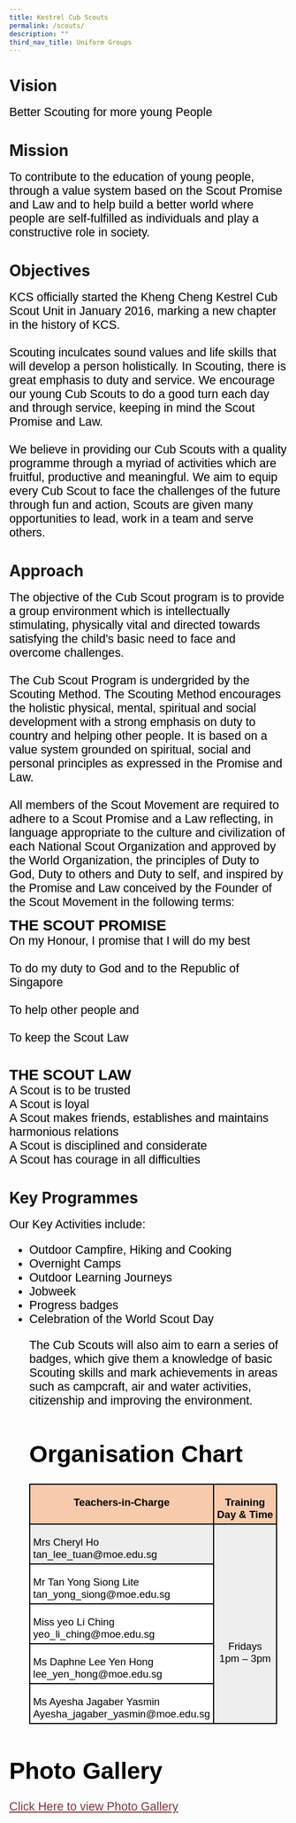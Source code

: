 ```yaml
---
title: Kestrel Cub Scouts
permalink: /scouts/
description: ""
third_nav_title: Uniform Groups
---
```

# Vision
<span style="font-size:16.0pt;font-family:Arial;color:black">Better Scouting for more young People
	
# Mission
<span style="font-size:16.0pt;font-family:Arial;color:black">To contribute to the education of young people, through a value system based on the Scout Promise and Law and to help build a better world where people are self-fulfilled as individuals and play a constructive role in society. 
	
# Objectives
<span style="font-size:16.0pt;font-family:Arial;color:black">KCS officially started the Kheng Cheng Kestrel Cub Scout Unit in January 2016, marking a new chapter in the history of KCS.<br><br>
Scouting inculcates sound values and life skills that will develop a person holistically. In Scouting, there is great emphasis to duty and service. We encourage our young Cub Scouts to do a good turn each day and through service, keeping in mind the Scout Promise and Law.<br><br>
We believe in providing our Cub Scouts with a quality programme through a myriad of activities which are fruitful, productive and meaningful. We aim to equip every Cub Scout to face the challenges of the future through fun and action, Scouts are given many opportunities to lead, work in a team and serve others.

# Approach
<span style="font-size:16.0pt;font-family:Arial;color:black">The objective of the Cub Scout program is to provide a group environment which is intellectually stimulating, physically vital and directed towards satisfying the child’s basic need to face and overcome challenges.<br>  
The Cub Scout Program is undergrided by the Scouting Method. The Scouting Method encourages the holistic physical, mental, spiritual and social development with a strong emphasis on duty to country and helping other people. It is based on a value system grounded on spiritual, social and personal principles as expressed in the Promise and Law.<br>  
All members of the Scout Movement are required to adhere to a Scout Promise and a Law reflecting, in language appropriate to the culture and civilization of each National Scout Organization and approved by the World Organization, the principles of Duty to God, Duty to others and Duty to self, and inspired by the Promise and Law conceived by the Founder of the Scout Movement in the following terms:

<span style="font-size:20.0pt;font-family:Arial;color:black"><b>THE SCOUT PROMISE</b><br>
<span style="font-size:16.0pt;font-family:Arial;color:black">On my Honour, I promise that I will do my best<br><br>
To do my duty to God and to the Republic of Singapore<br><br>
To help other people and<br><br>
To keep the Scout Law<br><br>

<span style="font-size:20.0pt;font-family:Arial;color:black"><b>THE SCOUT LAW</b><br>
<span style="font-size:16.0pt;font-family:Arial;color:black">A Scout is to be trusted<br>
A Scout is loyal<br>
A Scout makes friends, establishes and maintains harmonious relations<br>
A Scout is disciplined and considerate<br>
A Scout has courage in all difficulties
	
# Key Programmes
<span style="font-size:16.0pt;font-family:Arial;color:black">Our Key Activities include:

<span style="font-size:16.0pt;font-family:Arial;color:black">
<ul>
	<li>Outdoor Campfire, Hiking and Cooking
	</li><li>Overnight Camps
  </li><li>Outdoor Learning Journeys
	</li><li>Jobweek
	</li><li>Progress badges
	</li><li> Celebration of the World Scout Day<br>
	
<span style="font-size:16.0pt;font-family:Arial;color:black">The Cub Scouts will also aim to earn a series of badges, which give them a knowledge of basic Scouting skills and mark achievements in areas such as campcraft, air and water activities, citizenship and improving the environment.
	
# Organisation Chart

<table style="width:336.75pt;background:white;border-collapse:collapse;border:none;
 mso-border-alt:solid windowtext 1.5pt;mso-yfti-tbllook:1184;mso-border-insideh:
 1.5pt solid windowtext;mso-border-insidev:1.5pt solid windowtext" width="449" cellpadding="0" cellspacing="0" border="1" class="MsoNormalTable"><tbody><tr style="mso-yfti-irow:0;mso-yfti-firstrow:yes;height:9.5pt"><td style="width:187.15pt;border:solid windowtext 1.5pt;
  background:#F7CAAC;mso-background-themecolor:accent2;mso-background-themetint:
  102;padding:3.75pt 3.75pt 3.75pt 3.75pt;height:9.5pt" valign="top" width="250"><p style="margin-bottom:0in;text-align:center;
  line-height:normal" align="center" class="MsoNormal"><b><span style="font-size:14.0pt;font-family:&quot;Arial&quot;,sans-serif;
  mso-fareast-font-family:&quot;Times New Roman&quot;;color:black">Teachers-in-Charge</span></b></p></td><td style="width:149.6pt;border:solid windowtext 1.5pt;
  border-left:none;mso-border-left-alt:solid windowtext 1.5pt;background:#F7CAAC;
  mso-background-themecolor:accent2;mso-background-themetint:102;padding:3.75pt 3.75pt 3.75pt 3.75pt;
  height:9.5pt" valign="top" width="199"><p style="margin-bottom:0in;text-align:center;
  line-height:normal" align="center" class="MsoNormal"><b><span style="font-size:14.0pt;font-family:&quot;Arial&quot;,sans-serif;
  mso-fareast-font-family:&quot;Times New Roman&quot;;color:black">Training Day &amp; Time</span></b></p></td></tr><tr style="mso-yfti-irow:1;height:19.2pt"><td style="width:187.15pt;border:solid windowtext 1.5pt;border-top:
  none;mso-border-top-alt:solid windowtext 1.5pt;background:#EEEEEE;padding:
  3.75pt 3.75pt 3.75pt 3.75pt;height:19.2pt" width="250"><p style="margin-bottom:0in;line-height:normal" class="MsoNormal"><span style="font-size:14.0pt;font-family:&quot;Arial&quot;,sans-serif;mso-fareast-font-family:
  &quot;Times New Roman&quot;;color:black">Mrs Cheryl Ho<br>tan_lee_tuan@moe.edu.sg</span></p></td><td style="width:149.6pt;border-top:none;border-left:
  none;border-bottom:solid windowtext 1.5pt;border-right:solid windowtext 1.5pt;
  mso-border-top-alt:solid windowtext 1.5pt;mso-border-left-alt:solid windowtext 1.5pt;
  background:#EEEEEE;padding:3.75pt 3.75pt 3.75pt 3.75pt;height:19.2pt" rowspan="5" width="199"><p style="margin-bottom:0in;text-align:center;
  line-height:normal" align="center" class="MsoNormal"><span style="font-size:14.0pt;font-family:&quot;Arial&quot;,sans-serif;
  mso-fareast-font-family:&quot;Times New Roman&quot;;color:black"><br><br><br><br>Fridays<br>1pm – 3pm</span></p></td></tr><tr style="mso-yfti-irow:2;height:9.2pt"><td style="width:187.15pt;border:solid windowtext 1.5pt;border-top:
  none;mso-border-top-alt:solid windowtext 1.5pt;padding:3.75pt 3.75pt 3.75pt 3.75pt;
  height:9.2pt" width="250"><p style="margin-bottom:0in;line-height:normal" class="MsoNormal"><span style="font-size:14.0pt;font-family:&quot;Arial&quot;,sans-serif;mso-fareast-font-family:
  &quot;Times New Roman&quot;;color:black">Mr Tan Yong Siong Lite<br>tan_yong_siong@moe.edu.sg</span></p></td></tr><tr style="mso-yfti-irow:3;height:9.2pt"><td style="width:187.15pt;border:solid windowtext 1.5pt;border-top:
  none;mso-border-top-alt:solid windowtext 1.5pt;padding:3.75pt 3.75pt 3.75pt 3.75pt;
  height:9.2pt" width="250"><p style="margin-bottom:0in;line-height:normal" class="MsoNormal"><span style="font-size:14.0pt;font-family:&quot;Arial&quot;,sans-serif;mso-fareast-font-family:
  &quot;Times New Roman&quot;;color:black">Miss yeo Li Ching<br>yeo_li_ching@moe.edu.sg</span></p></td></tr><tr style="mso-yfti-irow:4;height:9.2pt"><td style="width:187.15pt;border:solid windowtext 1.5pt;border-top:
  none;mso-border-top-alt:solid windowtext 1.5pt;padding:3.75pt 3.75pt 3.75pt 3.75pt;
  height:9.2pt" width="250"><p style="margin-bottom:0in;line-height:normal" class="MsoNormal"><span style="font-size:14.0pt;font-family:&quot;Arial&quot;,sans-serif;mso-fareast-font-family:
  &quot;Times New Roman&quot;;color:black">Ms Daphne Lee Yen Hong<br>lee_yen_hong@moe.edu.sg</span></p></td></tr><tr style="mso-yfti-irow:5;mso-yfti-lastrow:yes;height:9.2pt"><td style="width:187.15pt;border:solid windowtext 1.5pt;border-top:
  none;mso-border-top-alt:solid windowtext 1.5pt;padding:3.75pt 3.75pt 3.75pt 3.75pt;
  height:9.2pt" width="250"><p style="margin-bottom:0in;line-height:normal" class="MsoNormal"><span style="font-size:14.0pt;font-family:&quot;Arial&quot;,sans-serif;mso-fareast-font-family:
  &quot;Times New Roman&quot;;color:black">Ms Ayesha Jagaber Yasmin<br>Ayesha_jagaber_yasmin@moe.edu.sg</span></p></td></tr></tbody></table></span></li></ul>

# Photo Gallery
<span style="font-size:16.0pt;font-family:Arial;color:black"><a style="box-sizing: border-box; background-color: transparent; cursor: pointer; transition: all 0.25s ease-in-out 0s; color: rgb(128, 56, 61);" rel="noopener noreferrer" target="_blank" href="https://drive.google.com/drive/folders/1wN7IcoIF3U9JkjL4BayzKlrwaWAaEHoa?usp=share_link">Click Here to view Photo Gallery</a></span></span></span></span></span></span></span></span></span></span></span>
